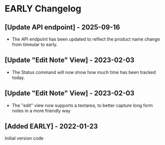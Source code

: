# EARLY Changelog

## [Update API endpoint] - 2025-09-16

- The API endpoint has been updated to reflect the product name change from timeular to early.

## [Update "Edit Note" View] - 2023-02-03

- The Status command will now show how much time has been tracked today.

## [Update "Edit Note" View] - 2023-02-03

- The "edit" view now supports a textarea, to better capture long form notes in a more friendly way

## [Added EARLY] - 2022-01-23

Initial version code
